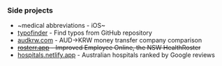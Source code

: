### Side projects
- ~medical abbreviations - iOS~
- [typofinder](https://github.com/minho42/typofinder) - Find typos from GitHub repository
- [audkrw.com](https://audkrw.com) - AUD->KRW money transfer company comparison
- ~~[rosterr.app](https://rosterr.app) - Improved Employee Online, the NSW HealthRoster~~
- [hospitals.netlify.app](https://hospitals.netlify.app) - Australian hospitals ranked by Google reviews
